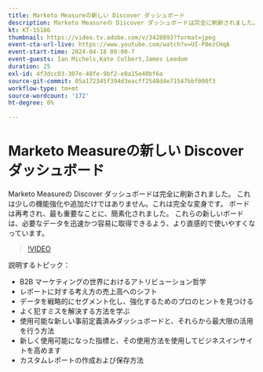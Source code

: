 ```yaml
---
title: Marketo Measureの新しい Discover ダッシュボード
description: Marketo Measureの Discover ダッシュボードは完全に刷新されました。 これは少しの機能強化や追加だけではありません。これは完全な変身です。 ボードは再考され、最も重要なことに、簡素化されました。 これらの新しいボードは、必要なデータを迅速かつ容易に取得できるよう、より直感的で使いやすくなっています。
kt: KT-15186
thumbnail: https://video.tv.adobe.com/v/3428093?format=jpeg
event-cta-url-live: https://www.youtube.com/watch?v=UI-P0ezCHqA
event-start-time: 2024-04-18 09:00-7
event-guests: Ian Michels,Kate Colbert,James Leedom
duration: 25
exl-id: 4f3dcc03-307e-48fe-9bf2-e0a15e40bf6a
source-git-commit: 05a172345f394d3eacff2548d4e71547bbf000f3
workflow-type: tm+mt
source-wordcount: '172'
ht-degree: 0%

---
```


# Marketo Measureの新しい Discover ダッシュボード

Marketo Measureの Discover ダッシュボードは完全に刷新されました。 これは少しの機能強化や追加だけではありません。これは完全な変身です。 ボードは再考され、最も重要なことに、簡素化されました。 これらの新しいボードは、必要なデータを迅速かつ容易に取得できるよう、より直感的で使いやすくなっています。

>[!VIDEO](https://video.tv.adobe.com/v/3428093/?quality=12&learn=on)

説明するトピック：

* B2B マーケティングの世界におけるアトリビューション哲学
* レポートに対する考え方の売上高へのシフト
* データを戦略的にセグメント化し、強化するためのプロのヒントを見つける
* よく犯すミスを解決する方法を学ぶ
* 使用可能な新しい事前定義済みダッシュボードと、それらから最大限の活用を行う方法
* 新しく使用可能になった指標と、その使用方法を使用してビジネスインサイトを高めます
* カスタムレポートの作成および保存方法

